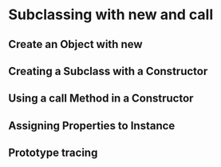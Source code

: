 # Subclassing with new and call

## Create an Object with new

## Creating a Subclass with a Constructor

## Using a call Method in a Constructor

## Assigning Properties to Instance

## Prototype tracing